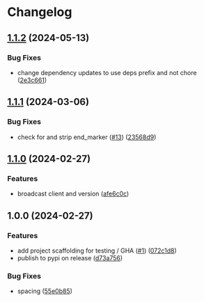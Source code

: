 # Changelog

## [1.1.2](https://github.com/marcoceppi/ibroadcast-dl/compare/v1.1.1...v1.1.2) (2024-05-13)


### Bug Fixes

* change dependency updates to use deps prefix and not chore ([2e3c661](https://github.com/marcoceppi/ibroadcast-dl/commit/2e3c661254d8181b2e6d9b956cf77b7a000fb713))

## [1.1.1](https://github.com/marcoceppi/ibroadcast-dl/compare/v1.1.0...v1.1.1) (2024-03-06)


### Bug Fixes

* check for and strip end_marker ([#13](https://github.com/marcoceppi/ibroadcast-dl/issues/13)) ([23568d9](https://github.com/marcoceppi/ibroadcast-dl/commit/23568d9e5f03acc73fff03cc9d8dea033f2fb94a))

## [1.1.0](https://github.com/marcoceppi/ibroadcast-dl/compare/v1.0.0...v1.1.0) (2024-02-27)


### Features

* broadcast client and version ([afe6c0c](https://github.com/marcoceppi/ibroadcast-dl/commit/afe6c0c97911d259265f789309a314fee4888b8b))

## 1.0.0 (2024-02-27)


### Features

* add project scaffolding for testing / GHA ([#1](https://github.com/marcoceppi/ibroadcast-dl/issues/1)) ([072c1d8](https://github.com/marcoceppi/ibroadcast-dl/commit/072c1d8ae0c62ed41fad173bc70c5a93b17f4fd8))
* publish to pypi on release ([d73a756](https://github.com/marcoceppi/ibroadcast-dl/commit/d73a75624e33119153570a13c629742591459337))


### Bug Fixes

* spacing ([55e0b85](https://github.com/marcoceppi/ibroadcast-dl/commit/55e0b8507779dcc59f627ad4ea8259a469cb52b3))
